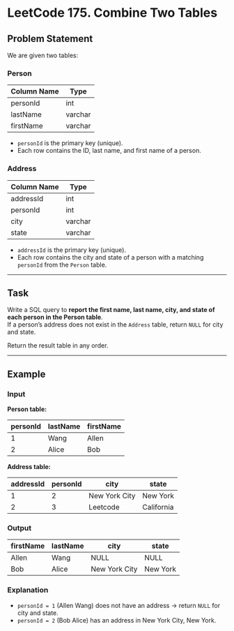 # LeetCode 175. Combine Two Tables

## Problem Statement

We are given two tables:

### Person

| Column Name | Type    |
|-------------|---------|
| personId    | int     |
| lastName    | varchar |
| firstName   | varchar |

- `personId` is the primary key (unique).
- Each row contains the ID, last name, and first name of a person.

### Address

| Column Name | Type    |
|-------------|---------|
| addressId   | int     |
| personId    | int     |
| city        | varchar |
| state       | varchar |

- `addressId` is the primary key (unique).
- Each row contains the city and state of a person with a matching `personId` from the `Person` table.

---

## Task

Write a SQL query to **report the first name, last name, city, and state of each person in the Person table**.  
If a person’s address does not exist in the `Address` table, return `NULL` for city and state.

Return the result table in any order.

---

## Example

### Input

**Person table:**

| personId | lastName | firstName |
|----------|----------|-----------|
| 1        | Wang     | Allen     |
| 2        | Alice    | Bob       |

**Address table:**

| addressId | personId | city          | state      |
|-----------|----------|---------------|------------|
| 1         | 2        | New York City | New York   |
| 2         | 3        | Leetcode      | California |

### Output

| firstName | lastName | city          | state    |
|-----------|----------|---------------|----------|
| Allen     | Wang     | NULL          | NULL     |
| Bob       | Alice    | New York City | New York |

### Explanation

- `personId = 1` (Allen Wang) does not have an address → return `NULL` for city and state.
- `personId = 2` (Bob Alice) has an address in New York City, New York.

